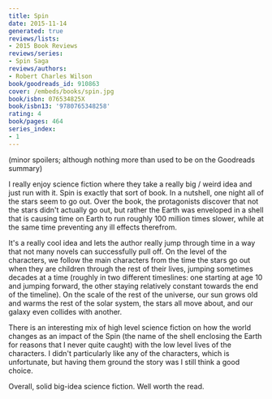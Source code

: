 ```yaml
---
title: Spin
date: 2015-11-14
generated: true
reviews/lists:
- 2015 Book Reviews
reviews/series:
- Spin Saga
reviews/authors:
- Robert Charles Wilson
book/goodreads_id: 910863
cover: /embeds/books/spin.jpg
book/isbn: 076534825X
book/isbn13: '9780765348258'
rating: 4
book/pages: 464
series_index:
- 1
---
```

(minor spoilers; although nothing more than used to be on the Goodreads summary)  

I really enjoy science fiction where they take a really big / weird idea and just run with it. Spin is exactly that sort of book. In a nutshell, one night all of the stars seem to go out. Over the book, the protagonists discover that not the stars didn't actually go out, but rather the Earth was enveloped in a shell that is causing time on Earth to run roughly 100 million times slower, while at the same time preventing any ill effects therefrom.  

<!--more-->

It's a really cool idea and lets the author really jump through time in a way that not many novels can successfully pull off. On the level of the characters, we follow the main characters from the time the stars go out when they are children through the rest of their lives, jumping sometimes decades at a time (roughly in two different timeslines: one starting at age 10 and jumping forward, the other staying relatively constant towards the end of the timeline). On the scale of the rest of the universe, our sun grows old and warms the rest of the solar system, the stars all move about, and our galaxy even collides with another.  

There is an interesting mix of high level science fiction on how the world changes as an impact of the Spin (the name of the shell enclosing the Earth for reasons that I never quite caught) with the low level lives of the characters. I didn't particularly like any of the characters, which is unfortunate, but having them ground the story was I still think a good choice.  

Overall, solid big-idea science fiction. Well worth the read.